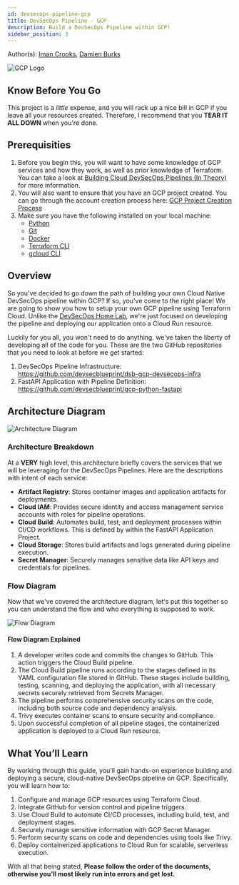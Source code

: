 ```yaml
---
id: devsecops-pipeline-gcp
title: DevSecOps Pipeline - GCP
description: Build a DevSecOps Pipeline within GCP!
sidebar_position: 3
---
```


Author(s): [Iman Crooks], [Damien Burks]

![GCP Logo](/img/projects/devsecops-pipeline-gcp/gcp_logo.png)

## Know Before You Go

This project is a _little_ expense, and you will rack up a nice bill in GCP if you leave all your resources created. Therefore, I recommend that you **TEAR IT ALL DOWN** when you're done.

## Prerequisities

1. Before you begin this, you will want to have some knowledge of GCP services and how they work, as well as prior knowledge of Terraform. You can take a look at [Building Cloud DevSecOps Pipelines (In Theory)](../../blueprint/implementing-cloud-devsecops.md#other-infrastructure-as-code-iac-languages) for more information.
1. You will also want to ensure that you have an GCP project created. You can go through the account creation process here: [GCP Project Creation Process](https://cloud.google.com/resource-manager/docs/creating-managing-projects)
1. Make sure you have the following installed on your local machine:
   - [Python](https://www.python.org/downloads/)
   - [Git](https://git-scm.com/downloads)
   - [Docker](https://docs.docker.com/engine/install/)
   - [Terraform CLI](https://developer.hashicorp.com/terraform/install)
   - [gcloud CLI](https://cloud.google.com/sdk/docs/install)

## Overview

So you've decided to go down the path of building your own Cloud Native DevSecOps pipeline within GCP? If so, you've come to the right place! We are going to show you how to setup your own GCP pipeline using Terraform Cloud. Unlike the [DevSecOps Home Lab](../devsecops-home-lab/index.md), we're just focused on developing the pipeline and deploying our application onto a Cloud Run resource.

Luckily for you all, you won't need to do anything. we've taken the liberty of developing all of the code for you. These are the two GitHub repositories that you need to look at before we get started:

1. DevSecOps Pipeline Infrastructure: https://github.com/devsecblueprint/dsb-gcp-devsecops-infra
1. FastAPI Application with Pipeline Definition: https://github.com/devsecblueprint/gcp-python-fastapi

## Architecture Diagram

![Architecture Diagram](/img/projects/devsecops-pipeline-gcp/architecture.drawio.svg)

### Architecture Breakdown

At a **VERY** high level, this architecture briefly covers the services that we will be leveraging for the DevSecOps Pipelines. Here are the descriptions with intent of each service:

- **Artifact Registry**: Stores container images and application artifacts for deployments.
- **Cloud IAM**: Provides secure identity and access management service accounts with roles for pipeline operations.
- **Cloud Build**: Automates build, test, and deployment processes within CI/CD workflows. This is defined by within the FastAPI Application Project.
- **Cloud Storage**: Stores build artifacts and logs generated during pipeline execution.
- **Secret Manager**: Securely manages sensitive data like API keys and credentials for pipelines.

### Flow Diagram

Now that we've covered the architecture diagram, let's put this together so you can understand the flow and who everything is supposed to work.

![Flow Diagram](/img/projects/devsecops-pipeline-gcp/flow.drawio.svg)

#### Flow Diagram Explained

1. A developer writes code and commits the changes to GitHub. This action triggers the Cloud Build pipeline.
1. The Cloud Build pipeline runs according to the stages defined in its YAML configuration file stored in GitHub. These stages include building, testing, scanning, and deploying the application, with all necessary secrets securely retrieved from Secrets Manager.
1. The pipeline performs comprehensive security scans on the code, including both source code and dependency analysis.
1. Trivy executes container scans to ensure security and compliance.
1. Upon successful completion of all pipeline stages, the containerized application is deployed to a Cloud Run resource.

## What You’ll Learn

By working through this guide, you’ll gain hands-on experience building and deploying a secure, cloud-native DevSecOps pipeline on GCP. Specifically, you will learn how to:

1. Configure and manage GCP resources using Terraform Cloud.
1. Integrate GitHub for version control and pipeline triggers.
1. Use Cloud Build to automate CI/CD processes, including build, test, and deployment stages.
1. Securely manage sensitive information with GCP Secret Manager.
1. Perform security scans on code and dependencies using tools like Trivy.
1. Deploy containerized applications to Cloud Run for scalable, serverless execution.

With all that being stated, **Please follow the order of the documents, otherwise you'll most likely run into errors and get lost.**

[Damien Burks]: https://damienjburks.com
[Iman Crooks]: https://www.linkedin.com/in/iman-crooks
